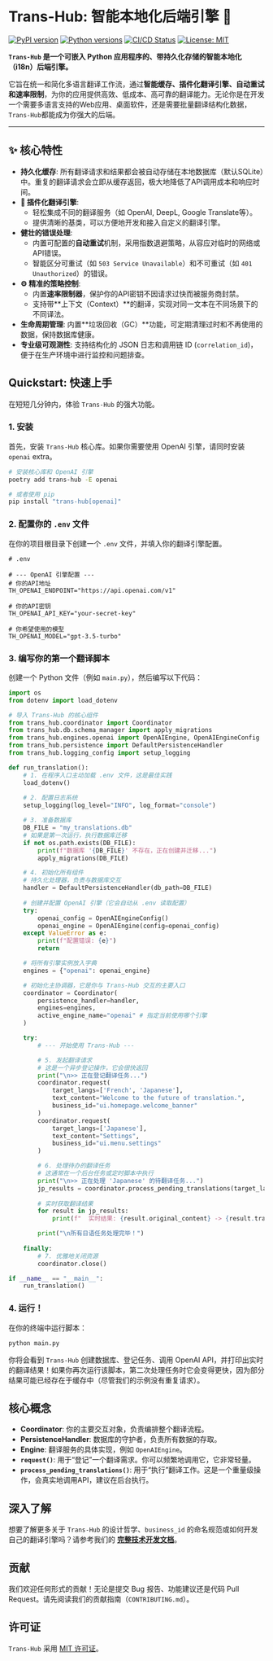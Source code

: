 # Trans-Hub: 智能本地化后端引擎 🚀

[![PyPI version](https://badge.fury.io/py/trans-hub.svg)](https://badge.fury.io/py/trans-hub)  <!-- 当你发布到PyPI后，这个徽章会生效 -->
[![Python versions](https://img.shields.io/pypi/pyversions/trans-hub.svg)](https://pypi.org/project/trans-hub) <!-- PyPI会自动检测支持的Python版本 -->
[![CI/CD Status](https://github.com/your-username/trans-hub/actions/workflows/ci.yml/badge.svg)](https://github.com/your-username/trans-hub/actions) <!-- 将 your-username/trans-hub 替换为你的GitHub路径 -->
[![License: MIT](https://img.shields.io/badge/License-MIT-yellow.svg)](https://opensource.org/licenses/MIT)

**`Trans-Hub` 是一个可嵌入 Python 应用程序的、带持久化存储的智能本地化（i18n）后端引擎。**

它旨在统一和简化多语言翻译工作流，通过**智能缓存、插件化翻译引擎、自动重试和速率限制**，为你的应用提供高效、低成本、高可靠的翻译能力。无论你是在开发一个需要多语言支持的Web应用、桌面软件，还是需要批量翻译结构化数据，`Trans-Hub`都能成为你强大的后端。

---

## ✨ 核心特性

*   **持久化缓存**: 所有翻译请求和结果都会被自动存储在本地数据库（默认SQLite）中。重复的翻译请求会立即从缓存返回，极大地降低了API调用成本和响应时间。
*   **🔌 插件化翻译引擎**:
    *   轻松集成不同的翻译服务（如 OpenAI, DeepL, Google Translate等）。
    *   提供清晰的基类，可以方便地开发和接入自定义的翻译引擎。
*   **健壮的错误处理**:
    *   内置可配置的**自动重试**机制，采用指数退避策略，从容应对临时的网络或API错误。
    *   智能区分可重试（如 `503 Service Unavailable`）和不可重试（如 `401 Unauthorized`）的错误。
*   **⚙️ 精准的策略控制**:
    *   内置**速率限制器**，保护你的API密钥不因请求过快而被服务商封禁。
    *   支持带**上下文（Context）**的翻译，实现对同一文本在不同场景下的不同译法。
*   **生命周期管理**: 内置**垃圾回收（GC）**功能，可定期清理过时和不再使用的数据，保持数据库健康。
*   **专业级可观测性**: 支持结构化的 JSON 日志和调用链 ID (`correlation_id`)，便于在生产环境中进行监控和问题排查。

##  Quickstart: 快速上手

在短短几分钟内，体验 `Trans-Hub` 的强大功能。

### 1. 安装

首先，安装 `Trans-Hub` 核心库。如果你需要使用 OpenAI 引擎，请同时安装 `openai` extra。

```bash
# 安装核心库和 OpenAI 引擎
poetry add trans-hub -E openai

# 或者使用 pip
pip install "trans-hub[openai]"
```

### 2. 配置你的 `.env` 文件

在你的项目根目录下创建一个 `.env` 文件，并填入你的翻译引擎配置。

```env
# .env

# --- OpenAI 引擎配置 ---
# 你的API地址
TH_OPENAI_ENDPOINT="https://api.openai.com/v1"

# 你的API密钥
TH_OPENAI_API_KEY="your-secret-key"

# 你希望使用的模型
TH_OPENAI_MODEL="gpt-3.5-turbo"
```

### 3. 编写你的第一个翻译脚本

创建一个 Python 文件（例如 `main.py`），然后编写以下代码：

```python
import os
from dotenv import load_dotenv

# 导入 Trans-Hub 的核心组件
from trans_hub.coordinator import Coordinator
from trans_hub.db.schema_manager import apply_migrations
from trans_hub.engines.openai import OpenAIEngine, OpenAIEngineConfig
from trans_hub.persistence import DefaultPersistenceHandler
from trans_hub.logging_config import setup_logging

def run_translation():
    # 1. 在程序入口主动加载 .env 文件，这是最佳实践
    load_dotenv()
    
    # 2. 配置日志系统
    setup_logging(log_level="INFO", log_format="console")

    # 3. 准备数据库
    DB_FILE = "my_translations.db"
    # 如果是第一次运行，执行数据库迁移
    if not os.path.exists(DB_FILE):
        print(f"数据库 '{DB_FILE}' 不存在，正在创建并迁移...")
        apply_migrations(DB_FILE)

    # 4. 初始化所有组件
    # 持久化处理器，负责与数据库交互
    handler = DefaultPersistenceHandler(db_path=DB_FILE)
    
    # 创建并配置 OpenAI 引擎（它会自动从 .env 读取配置）
    try:
        openai_config = OpenAIEngineConfig()
        openai_engine = OpenAIEngine(config=openai_config)
    except ValueError as e:
        print(f"配置错误: {e}")
        return

    # 将所有引擎实例放入字典
    engines = {"openai": openai_engine}

    # 初始化主协调器，它是你与 Trans-Hub 交互的主要入口
    coordinator = Coordinator(
        persistence_handler=handler,
        engines=engines,
        active_engine_name="openai" # 指定当前使用哪个引擎
    )

    try:
        # --- 开始使用 Trans-Hub ---

        # 5. 发起翻译请求
        # 这是一个异步登记操作，它会很快返回
        print("\n>> 正在登记翻译任务...")
        coordinator.request(
            target_langs=['French', 'Japanese'],
            text_content="Welcome to the future of translation.",
            business_id="ui.homepage.welcome_banner"
        )
        coordinator.request(
            target_langs=['Japanese'],
            text_content="Settings",
            business_id="ui.menu.settings"
        )

        # 6. 处理待办的翻译任务
        # 这通常在一个后台任务或定时脚本中执行
        print("\n>> 正在处理 'Japanese' 的待翻译任务...")
        jp_results = coordinator.process_pending_translations(target_lang='Japanese')
        
        # 实时获取翻译结果
        for result in jp_results:
            print(f"  实时结果: {result.original_content} -> {result.translated_content} ({result.status})")

        print("\n所有日语任务处理完毕！")
        
    finally:
        # 7. 优雅地关闭资源
        coordinator.close()

if __name__ == "__main__":
    run_translation()
```

### 4. 运行！

在你的终端中运行脚本：
```bash
python main.py
```

你将会看到 `Trans-Hub` 创建数据库、登记任务、调用 OpenAI API，并打印出实时的翻译结果！如果你再次运行该脚本，第二次处理任务时它会变得更快，因为部分结果可能已经存在于缓存中（尽管我们的示例没有重复请求）。

## 核心概念

*   **Coordinator**: 你的主要交互对象，负责编排整个翻译流程。
*   **PersistenceHandler**: 数据库的守护者，负责所有数据的存取。
*   **Engine**: 翻译服务的具体实现，例如 `OpenAIEngine`。
*   **`request()`**: 用于“登记”一个翻译需求。你可以频繁地调用它，它非常轻量。
*   **`process_pending_translations()`**: 用于“执行”翻译工作。这是一个重量级操作，会真实地调用API，建议在后台执行。

## 深入了解

想要了解更多关于 `Trans-Hub` 的设计哲学、`business_id` 的命名规范或如何开发自己的翻译引擎吗？请参考我们的 [**完整技术开发文档**](link-to-your-full-documentation.md)。 <!-- 这里可以链接到你更详细的文档 -->

## 贡献

我们欢迎任何形式的贡献！无论是提交 Bug 报告、功能建议还是代码 Pull Request。请先阅读我们的贡献指南（`CONTRIBUTING.md`）。

## 许可证

`Trans-Hub` 采用 [MIT 许可证](LICENSE.md)。